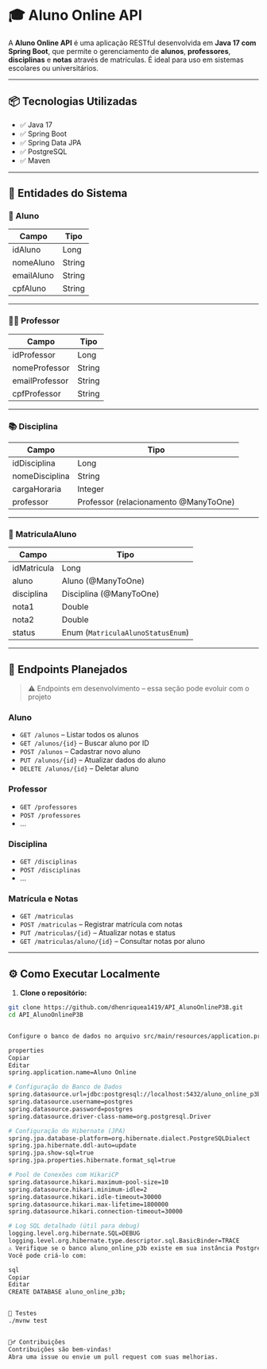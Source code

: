 # 🎓 Aluno Online API

A **Aluno Online API** é uma aplicação RESTful desenvolvida em **Java 17 com Spring Boot**, que permite o gerenciamento de **alunos**, **professores**, **disciplinas** e **notas** através de matrículas. É ideal para uso em sistemas escolares ou universitários.

---

## 📦 Tecnologias Utilizadas

- ✅ Java 17  
- ✅ Spring Boot  
- ✅ Spring Data JPA  
- ✅ PostgreSQL  
- ✅ Maven  

---

## 📁 Entidades do Sistema

### 🧑 Aluno

| Campo      | Tipo   |
|------------|--------|
| idAluno    | Long   |
| nomeAluno  | String |
| emailAluno | String |
| cpfAluno   | String |

---

### 👨‍🏫 Professor

| Campo           | Tipo   |
|-----------------|--------|
| idProfessor     | Long   |
| nomeProfessor   | String |
| emailProfessor  | String |
| cpfProfessor    | String |

---

### 📚 Disciplina

| Campo         | Tipo    |
|---------------|---------|
| idDisciplina  | Long    |
| nomeDisciplina| String  |
| cargaHoraria  | Integer |
| professor     | Professor (relacionamento @ManyToOne) |

---

### 📝 MatriculaAluno

| Campo        | Tipo     |
|--------------|----------|
| idMatricula  | Long     |
| aluno        | Aluno (@ManyToOne) |
| disciplina   | Disciplina (@ManyToOne) |
| nota1        | Double   |
| nota2        | Double   |
| status       | Enum (`MatriculaAlunoStatusEnum`) |

---

## 🔌 Endpoints Planejados

> ⚠️ Endpoints em desenvolvimento – essa seção pode evoluir com o projeto

### Aluno

- `GET /alunos` – Listar todos os alunos  
- `GET /alunos/{id}` – Buscar aluno por ID  
- `POST /alunos` – Cadastrar novo aluno  
- `PUT /alunos/{id}` – Atualizar dados do aluno  
- `DELETE /alunos/{id}` – Deletar aluno  

### Professor

- `GET /professores`  
- `POST /professores`  
- ...

### Disciplina

- `GET /disciplinas`  
- `POST /disciplinas`  
- ...

### Matrícula e Notas

- `GET /matriculas`  
- `POST /matriculas` – Registrar matrícula com notas  
- `PUT /matriculas/{id}` – Atualizar notas e status  
- `GET /matriculas/aluno/{id}` – Consultar notas por aluno  

---

## ⚙️ Como Executar Localmente

1. **Clone o repositório:**

```bash
git clone https://github.com/dhenriquea1419/API_AlunoOnlineP3B.git
cd API_AlunoOnlineP3B


Configure o banco de dados no arquivo src/main/resources/application.properties:

properties
Copiar
Editar
spring.application.name=Aluno Online

# Configuração do Banco de Dados
spring.datasource.url=jdbc:postgresql://localhost:5432/aluno_online_p3b
spring.datasource.username=postgres
spring.datasource.password=postgres
spring.datasource.driver-class-name=org.postgresql.Driver

# Configuração do Hibernate (JPA)
spring.jpa.database-platform=org.hibernate.dialect.PostgreSQLDialect
spring.jpa.hibernate.ddl-auto=update
spring.jpa.show-sql=true
spring.jpa.properties.hibernate.format_sql=true

# Pool de Conexões com HikariCP
spring.datasource.hikari.maximum-pool-size=10
spring.datasource.hikari.minimum-idle=2
spring.datasource.hikari.idle-timeout=30000
spring.datasource.hikari.max-lifetime=1800000
spring.datasource.hikari.connection-timeout=30000

# Log SQL detalhado (útil para debug)
logging.level.org.hibernate.SQL=DEBUG
logging.level.org.hibernate.type.descriptor.sql.BasicBinder=TRACE
⚠️ Verifique se o banco aluno_online_p3b existe em sua instância PostgreSQL local.
Você pode criá-lo com:

sql
Copiar
Editar
CREATE DATABASE aluno_online_p3b;


🧪 Testes
./mvnw test


🙋‍♂️ Contribuições
Contribuições são bem-vindas!
Abra uma issue ou envie um pull request com suas melhorias.
